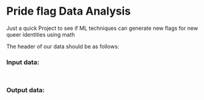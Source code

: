 # Pride flag Data Analysis

Just a quick Project to see if ML techniques can generate new flags for new queer identities using math


The header of our data should be as follows:

### Input data:

```


```

### Output data:

```



```
